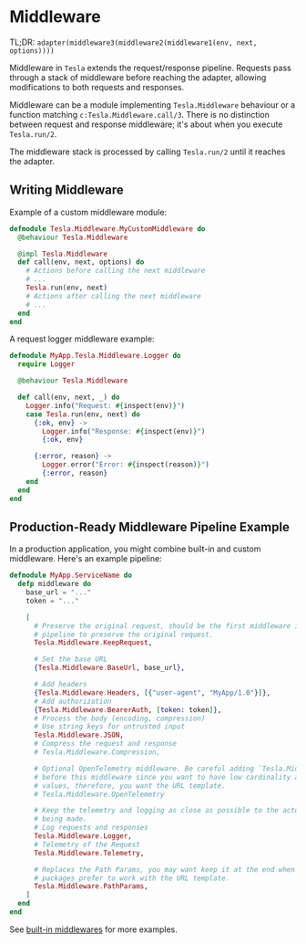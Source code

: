 # Middleware

TL;DR: `adapter(middleware3(middleware2(middleware1(env, next, options))))`

Middleware in `Tesla` extends the request/response pipeline. Requests pass
through a stack of middleware before reaching the adapter, allowing
modifications to both requests and responses.

Middleware can be a module implementing `Tesla.Middleware`
behaviour or a function matching `c:Tesla.Middleware.call/3`. There is no
distinction between request and response middleware; it's about when you
execute `Tesla.run/2`.

The middleware stack is processed by calling `Tesla.run/2` until it reaches
the adapter.

## Writing Middleware

Example of a custom middleware module:

```elixir
defmodule Tesla.Middleware.MyCustomMiddleware do
  @behaviour Tesla.Middleware

  @impl Tesla.Middleware
  def call(env, next, options) do
    # Actions before calling the next middleware
    # ...
    Tesla.run(env, next)
    # Actions after calling the next middleware
    # ...
  end
end
```

A request logger middleware example:

```elixir
defmodule MyApp.Tesla.Middleware.Logger do
  require Logger

  @behaviour Tesla.Middleware

  def call(env, next, _) do
    Logger.info("Request: #{inspect(env)}")
    case Tesla.run(env, next) do
      {:ok, env} ->
        Logger.info("Response: #{inspect(env)}")
        {:ok, env}

      {:error, reason} ->
        Logger.error("Error: #{inspect(reason)}")
        {:error, reason}
    end
  end
end
```

## Production-Ready Middleware Pipeline Example

In a production application, you might combine built-in and custom middleware.
Here's an example pipeline:

```elixir
defmodule MyApp.ServiceName do
  defp middleware do
    base_url = "..."
    token = "..."

    [
      # Preserve the original request, should be the first middleware in the
      # pipeline to preserve the original request.
      Tesla.Middleware.KeepRequest,

      # Set the base URL
      {Tesla.Middleware.BaseUrl, base_url},

      # Add headers
      {Tesla.Middleware.Headers, [{"user-agent", "MyApp/1.0"}]},
      # Add authorization
      {Tesla.Middleware.BearerAuth, [token: token]},
      # Process the body (encoding, compression)
      # Use string keys for untrusted input
      Tesla.Middleware.JSON,
      # Compress the request and response
      # Tesla.Middleware.Compression,

      # Optional OpenTelemetry middleware. Be careful adding `Tesla.Middleware.PathParams`
      # before this middleware since you want to have low cardinality attribute
      # values, therefore, you want the URL template.
      # Tesla.Middleware.OpenTelemetry

      # Keep the telemetry and logging as close as possible to the actual request
      # being made.
      # Log requests and responses
      Tesla.Middleware.Logger,
      # Telemetry of the Request
      Tesla.Middleware.Telemetry,

      # Replaces the Path Params, you may want keep it at the end when telemetry
      # packages prefer to work with the URL template.
      Tesla.Middleware.PathParams,
    ]
  end
end
```

See [built-in middlewares](https://github.com/elixir-tesla/tesla/tree/master/lib/tesla/middleware)
for more examples.
